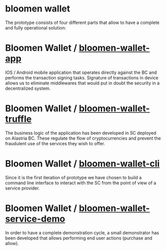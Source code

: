 # bloomen wallet
 The prototype consists of four different parts that allow to have a complete and fully operational solution: 

# Bloomen Wallet / [bloomen-wallet-app](bloomen-wallet-app/README.md)
 IOS / Android mobile application that operates directly against the BC and performs the transaction signing tasks. Signature of transactions in device allows us to eliminate middlewares that would put in doubt the security in a decentralized system.

# Bloomen Wallet / [bloomen-wallet-truffle](bloomen-wallet-truffle/README.md)
 The business logic of the application has been developed in SC deployed on Alastria BC. These regulate the flow of cryptocurrencies and prevent the fraudulent use of the services they wish to offer.

# Bloomen Wallet / [bloomen-wallet-cli](bloomen-wallet-cli/README.md)
 Since it is the first iteration of prototype we have chosen to build a command line interface to interact with the SC from the point of view of a service provider.

# Bloomen Wallet / [bloomen-wallet-service-demo](bloomen-wallet-service-demo/README.md)
 In order to have a complete demonstration cycle, a small demonstrator has been developed that allows performing end user actions (purchase and allow). 
